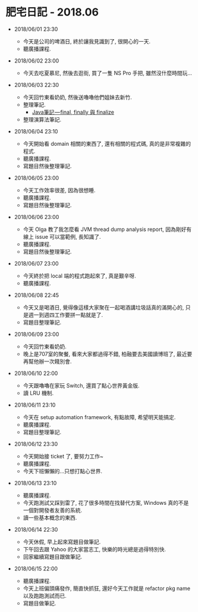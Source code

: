 # 肥宅日記 - 2018.06

* 2018/06/01 23:30
    * 今天是公司的啤酒日, 終於讓我見識到了, 很開心的一天.
    * 聽廣播課程.

* 2018/06/02 23:00
    * 今天去吃夏慕尼, 然後去逛街, 買了一隻 NS Pro 手把, 雖然沒什麼時間玩...

* 2018/06/03 22:30
    * 今天回竹東看奶奶, 然後送嚕嚕他們姐妹去新竹.
    * 整理筆記.
        * [Java筆記 — final, finally 與 finalize](https://medium.com/@clu1022/java%E7%AD%86%E8%A8%98-final-finally-%E8%88%87-finalize-d72dc66e49eb)
    * 整理演算法筆記.

* 2018/06/04 23:10
    * 今天開始看 domain 相關的東西了, 還有相關的程式碼, 真的是非常複雜的程式.
    * 聽廣播課程.
    * 寫題目然後整理筆記.

* 2018/06/05 23:00
    * 今天工作效率很差, 因為很想睡.
    * 聽廣播課程.
    * 寫題目然後整理筆記.

* 2018/06/06 23:00
    * 今天 Olga 教了我怎麼看 JVM thread dump analysis report, 因為剛好有線上 issue 可以當範例, 長知識了.
    * 聽廣播課程.
    * 寫題目然後整理筆記.

* 2018/06/07 23:00
    * 今天終於把 local 端的程式跑起來了, 真是艱辛呀.
    * 聽廣播課程.

* 2018/06/08 22:45
    * 今天又是喝酒日, 覺得像這樣大家聚在一起喝酒講垃圾話真的滿開心的, 只是週一到週四工作要拼一點就是了.
    * 寫題目整理筆記.

* 2018/06/09 23:00
    * 今天回竹東看奶奶.
    * 晚上是707室的聚餐, 看來大家都過得不錯, 柏融要去美國讀博班了, 最近要再幫他辦一次餞別會.

* 2018/06/10 22:00
    * 今天跟嚕嚕在家玩 Switch, 還買了點心世界黃金版.
    * 讀 LRU 機制.

* 2018/06/11 23:10
    * 今天在 setup automation framework, 有點故障, 希望明天能搞定.
    * 聽廣播課程.
    * 寫題目整理筆記.

* 2018/06/12 23:30
    * 今天開始接 ticket 了, 要努力工作~
    * 聽廣播課程.
    * 今天下班懶懶的...只想打點心世界.

* 2018/06/13 23:10
    * 聽廣播課程.
    * 今天跑測試又踩到雷了, 花了很多時間在找替代方案, Windows 真的不是一個對開發者友善的系統.
    * 讀一些基本概念的東西.

* 2018/06/14 22:30
    * 今天休假, 早上起來寫題目做筆記.
    * 下午回去跟 Yahoo 的大家當志工, 快樂的時光總是過得特別快.
    * 回家繼續寫題目跟做筆記.

* 2018/06/15 22:00
    * 聽廣播課程.
    * 今天上班偏頭痛發作, 簡直快抓狂, 還好今天工作就是 refactor pkg name 以及跑跑測試而已.
    * 寫題目做筆記.
